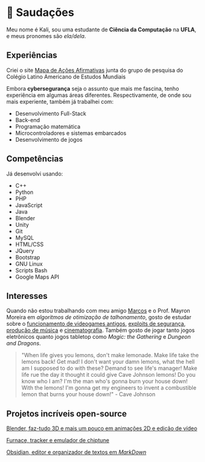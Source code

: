 # 👻 Saudações

Meu nome é Kali, sou uma estudante de **Ciência da Computação** na **UFLA**, e meus pronomes são *ela/dela*.

## Experiências

Criei o site [Mapa de Ações Afirmativas](https://mapadeacoesafirmativas.com/) junta do grupo de pesquisa do Colégio Latino Americano de Estudos Mundiais

Embora **cybersegurança** seja o assunto que mais me fascina, tenho experiência em algumas áreas diferentes. Respectivamente, de onde sou mais experiente, também já trabalhei com:

* Desenvolvimento Full-Stack
* Back-end
* Programação matemática
* Microcontroladores e sistemas embarcados
* Desenvolvimento de jogos

## Competências

Já desenvolvi usando:

* C++
* Python
* PHP
* JavaScript
* Java
* Blender
* Unity
* Git
* MySQL
* HTML/CSS
* JQuery
* Bootstrap
* GNU Linux
* Scripts Bash
* Google Maps API

## Interesses

Quando não estou trabalhando com meu amigo [Marcos](https://github.com/Marcos-Pimentel/minhabio-gcc259) e o Prof. Mayron Moreira em *algoritmos de otimização de talhonamento*, gosto de estudar sobre o [funcionamento de videogames antigos](https://www.youtube.com/c/RetroGameMechanicsExplained), [exploits de segurança](https://www.youtube.com/channel/UClcE-kVhqyiHCcjYwcpfj9w), [produção de música](https://www.youtube.com/c/andrewhuang) e [cinematografia](https://www.youtube.com/c/corridorcrew). Também gosto de jogar tanto jogos eletrônicos quanto jogos tabletop como *Magic: the Gathering* e *Dungeon and Dragons*.

> "When life gives you lemons, don't make lemonade. Make life take the lemons back! Get mad! I don't want your damn lemons, what the hell am I supposed to do with these? Demand to see life's manager! Make life rue the day it thought it could give Cave Johnson lemons! Do you know who I am? I'm the man who's gonna burn your house down! With the lemons! I'm gonna get my engineers to invent a combustible lemon that burns your house down!" - Cave Johnson

## Projetos incríveis open-source

[Blender, faz-tudo 3D e mais um pouco em animações 2D e edição de vídeo](https://github.com/blender/blender)

[Furnace, tracker e emulador de chiptune](https://github.com/tildearrow/furnace)

[Obsidian, editor e organizador de textos em *MarkDown*](https://github.com/obsidianmd/obsidian-releases)
